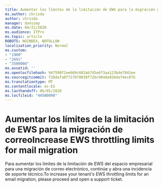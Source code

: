 ```yaml
---
title: Aumentar los límites de la limitación de EWS para la migración de correo
ms.author: chrisda
author: chrisda
manager: dansimp
ms.date: 04/21/2020
ms.audience: ITPro
ms.topic: article
ROBOTS: NOINDEX, NOFOLLOW
localization_priority: Normal
ms.custom:
- "1900"
- "2691"
- "3500008"
ms.assetid: ''
ms.openlocfilehash: 947590f2ee669c683ab745e6f3aa123bde7841ee
ms.sourcegitcommit: f28dafa0f727870038f72bc904da926daf4ec07b
ms.translationtype: MT
ms.contentlocale: es-ES
ms.lasthandoff: 06/05/2020
ms.locfileid: "44580098"
---
```

# <a name="increase-ews-throttling-limits-for-mail-migration"></a><span data-ttu-id="e51e9-102">Aumentar los límites de la limitación de EWS para la migración de correo</span><span class="sxs-lookup"><span data-stu-id="e51e9-102">Increase EWS throttling limits for mail migration</span></span>

<span data-ttu-id="e51e9-103">Para aumentar los límites de la limitación de EWS del espacio empresarial para una migración de correo electrónico, continúe y abra una incidencia de soporte técnico.</span><span class="sxs-lookup"><span data-stu-id="e51e9-103">To increase your tenant's EWS throttling limits for an email migration, please proceed and open a support ticket.</span></span>
